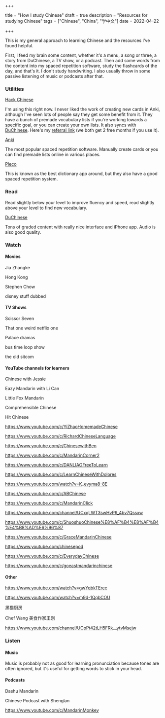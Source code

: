 +++

title = "How I study Chinese"
draft = true
description = "Resources for studying Chinese"
tags = ["Chinese", "China", "学中文"]
date = 2022-04-22

+++

This is my general approach to learning Chinese and the resources I've found helpful.

First, I feed my brain some content, whether it's a menu, a song or three, a story from DuChinese, a TV show, or a podcast. Then add some words from the content into my spaced repetition software, study the flashcards of the day, and that's it.  I don't study handwriting. I also usually throw in some passive listening of music or podcasts after that. 

### Utilities

[Hack Chinese](https://www.hackchinese.com/)

I'm using this right now. I never liked the work of creating new cards in Anki, although I've seen lots of people say they get some benefit from it. They have a bunch of premade vocabulary lists if you're working towards a specific goal, or you can create your own lists. It also syncs with [DuChinese](https://www.duchinese.net/lessons). Here's my [referral link](https://www.hackchinese.com/?r=2d4450) (we both get 2 free months if you use it).

[Anki](https://apps.ankiweb.net/)

The most popular spaced repetition software. Manually create cards or you can find premade lists online in various places.

[Pleco](https://www.pleco.com/)

This is known as the best dictionary app around, but they also have a good spaced repetition system.



### Read

Read slightly below your level to improve fluency and speed, read slightly above your level to find new vocabulary.

[DuChinese](https://www.duchinese.net/lessons)

Tons of graded content with really nice interface and iPhone app. Audio is also good quality.



### Watch

#### Movies

Jia Zhangke



Hong Kong



Stephen Chow



disney stuff dubbed

#### TV Shows

Scissor Seven



That one weird netflix one



Palace dramas



bus time loop show



the old sitcom





#### YouTube channels for learners

Chinese with Jessie



Eazy Mandarin with Li Can



Little Fox Mandarin



Comprehensible Chinese



Hit Chinese



https://www.youtube.com/c/YiZhaoHomemadeChinese



https://www.youtube.com/c/RichardChineseLanguage



https://www.youtube.com/c/ChinesewithBen



https://www.youtube.com/c/MandarinCorner2



https://www.youtube.com/c/DANLIAOFreeToLearn



https://www.youtube.com/c/LearnChineseWithDolores



https://www.youtube.com/watch?v=K_evyma8-8E



https://www.youtube.com/c/ABChinese



https://www.youtube.com/c/MandarinClick



https://www.youtube.com/channel/UCxqLWT3swHvP9_4bv7Qssxw



https://www.youtube.com/c/ShuoshuoChinese%E8%AF%B4%E8%AF%B4%E4%B8%AD%E6%96%87



https://www.youtube.com/c/GraceMandarinChinese



https://www.youtube.com/chinesepod



https://www.youtube.com/c/EverydayChinese



https://www.youtube.com/c/goeastmandarinchinese

#### Other

https://www.youtube.com/watch?v=gwYqbkTErec



https://www.youtube.com/watch?v=m9d-1QqbCOU



黑猫厨房



Chef Wang 美食作家王刚



https://www.youtube.com/channel/UCpPt42tLH5FRk__ytvMsejw

### Listen

#### Music

Music is probably not as good for learning pronunciation because tones are often ignored, but it's useful for getting words to stick in your head.





#### Podcasts

Dashu Mandarin



Chinese Podcast with Shenglan



https://www.youtube.com/c/MandarinMonkey



